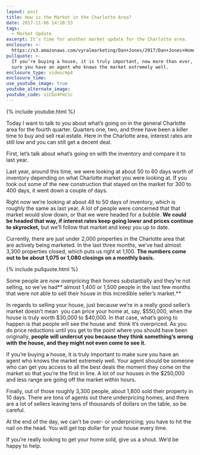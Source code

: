 ```yaml
---
layout: post
title: How is the Market in the Charlotte Area?
date: 2017-11-06 14:20:53
tags:
  - Market Update
excerpt: It’s time for another market update for the Charlotte area.
enclosure: >-
  https://s3.amazonaws.com/vyralmarketing/Dan+Jones/2017/Dan+Jones+Home+Selling+Team-+Q4+Market+Update.mp4
pullquote: >-
  If you’re buying a house, it is truly important, now more than ever, to make
  sure you have an agent who knows the market extremely well.
enclosure_type: video/mp4
enclosure_time:
use_youtube_image: true
youtube_alternate_image:
youtube_code: oiCDo4FmCic
---
```



{% include youtube.html %}

Today I want to talk to you about what’s going on in the general Charlotte area for the fourth quarter. Quarters one, two, and three have been a killer time to buy and sell real estate. Here in the Charlotte area, interest rates are still low and you can still get a decent deal.

First, let’s talk about what’s going on with the inventory and compare it to last year.

Last year, around this time, we were looking at about 50 to 60 days worth of inventory depending on what Charlotte market you were looking at. If you took out some of the new construction that stayed on the market for 300 to 400 days, it went down a couple of days.&nbsp;

Right now we’re looking at about 48 to 50 days of inventory, which is roughly the same as last year. A lot of people were concerned that that market would slow down, or that we were headed for a bubble. **We could be headed that way, if interest rates keep going lower and prices continue to skyrocket,** but we’ll follow that market and keep you up to date.

Currently, there are just under 2,000 properties in the Charlotte area that are actively being marketed. In the last three months, we’ve had almost 3,300 properties closed, which puts us right at 1,100. **The numbers come out to be about 1,075 or 1,080 closings on a monthly basis.**

{% include pullquote.html %}

Some people are now overpricing their homes substantially and they’re not selling, so we’ve had** almost 1,400 or 1,500 people in the last few months that were not able to sell their house in this incredible seller’s market.**

In regards to selling your house, just because we’re in a really good seller’s market doesn’t mean &nbsp;you can price your home at, say, $550,000, when the house is truly worth $30,000 to $40,000. In that case, what’s going to happen is that people will see the house and &nbsp;think it’s overpriced. As you do price reductions until you get to the point where you should have been originally, **people will undercut you because they think something’s wrong with the house, and they might not even come to see it.**

If you’re buying a house, it is truly important to make sure you have an agent who knows the market extremely well. Your agent should be someone who can get you access to all the best deals the moment they come on the market so that you’re the first in line. A lot of our houses in the $250,000 and less range are going off the market within hours.

Finally, out of those roughly 3,300 people, about 1,800 sold their property in 10 days. There are tons of agents out there underpricing homes, and there are a lot of sellers leaving tens of thousands of dollars on the table, so be careful.

At the end of the day, we can’t be over- or underpricing; you have to hit the nail on the head. You will get top dollar for your house every time.

If you’re really looking to get your home sold, give us a shout. We’d be happy to help.
